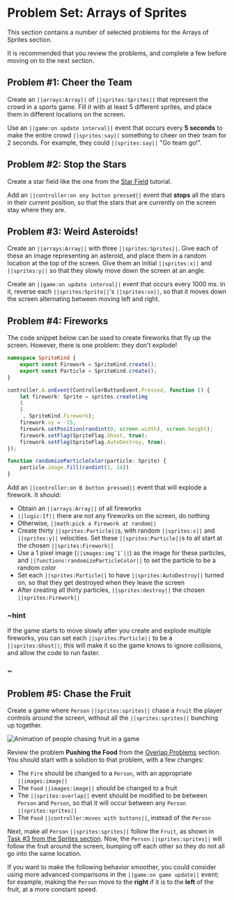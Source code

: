 # Problem Set: Arrays of Sprites

This section contains a number of selected problems for the Arrays of Sprites section.

It is recommended that you review the problems, and complete a few before moving
on to the next section.

## Problem #1: Cheer the Team

Create an ``||arrays:Array||`` of ``||sprites:Sprites||`` that represent the
crowd in a sports game. Fill it with at least 5 different sprites,
and place them in different locations on the screen.

Use an ``||game:on update interval||`` event that occurs every **5 seconds** to make
the entire crowd ``||sprites:say||`` something to cheer on their team for 2 seconds.
For example, they could ``||sprites:say||`` "Go team go!".

## Problem #2: Stop the Stars

Create a star field like the one from the
[Star Field](/#tutorial:/tutorials/star-field) tutorial.

Add an ``||controller:on any button pressed||`` event that **stops** all the stars
in their current position, so that the stars that are currently on the screen stay
where they are.

## Problem #3: Weird Asteroids!

Create an ``||arrays:Array||`` with three ``||sprites:Sprites||``.
Give each of these an image representing an asteroid,
and place them in a random location at the top of the screen.
Give them an initial ``||sprites:x||`` and ``||sprites:y||``
so that they slowly move down the screen at an angle.

Create an ``||game:on update interval||`` event that occurs every 1000 ms.
In it, reverse each ``||sprites:Sprite||``'s ``||sprites:vx||``,
so that it moves down the screen alternating between moving left and right.

## Problem #4: Fireworks

The code snippet below can be used to create fireworks that fly up the screen.
However, there is one problem: they don't explode!

```typescript
namespace SpriteKind {
    export const Firework = SpriteKind.create();
    export const Particle = SpriteKind.create();
}

controller.A.onEvent(ControllerButtonEvent.Pressed, function () {
    let firework: Sprite = sprites.create(img`
    1
    1
    `, SpriteKind.Firework);
    firework.vy = -15;
    firework.setPosition(randint(0, screen.width), screen.height);
    firework.setFlag(SpriteFlag.Ghost, true);
    firework.setFlag(SpriteFlag.AutoDestroy, true);
});

function randomizeParticleColor(particle: Sprite) {
    particle.image.fill(randint(1, 14))
}
```

Add an ``||controller:on B button pressed||`` event that will explode a firework.
It should:

* Obtain an ``||arrays:Array||`` of all fireworks
* ``||logic:If||`` there are not any fireworks on the screen, do nothing
* Otherwise, ``||math:pick a Firework at random||``
* Create thirty ``||sprites:Particle||``s,
with random ``||sprites:x||`` and ``||sprites:y||`` velocities.
Set these ``||sprites:Particle||``s to all start at the chosen ``||sprites:Firework||``
* Use a 1 pixel image (``||images:img`1`||``) as the image for these particles,
and ``||functions:randomizeParticleColor||`` to set the particle to be a random color
* Set each ``||sprites:Particle||`` to have ``||sprites:AutoDestroy||`` turned on,
so that they get destroyed when they leave the screen
* After creating all thirty particles, ``||sprites:destroy||``
the chosen ``||sprites:Firework||``

### ~hint

If the game starts to move slowly after you create and explode multiple fireworks,
you can set each ``||sprites:Particle||`` to be a ``||sprites:Ghost||``;
this will make it so the game knows to ignore collisions,
and allow the code to run faster.

### ~

## Problem #5: Chase the Fruit

Create a game where ``Person`` ``||sprites:sprites||`` chase
a ``Fruit`` the player controls around the screen,
without all the ``||sprites:sprites||`` bunching up together.

![Animation of people chasing fruit in a game](/static/courses/csintro3/arrays/chase-the-fruit.gif)

Review the problem **Pushing the Food** from the
[Overlap Problems](/courses/csintro3/events/overlap-problems) section.
You should start with a solution to that problem,
with a few changes:

* The ``Fire`` should be changed to a ``Person``,
with an appropriate ``||images:image||``
* The ``Food`` ``||images:image||`` should be changed to a fruit
* The ``||sprites:overlap||`` event should be modified to be between
``Person`` and ``Person``,
so that it will occur between any ``Person`` ``||sprites:sprites||``
* The ``Food`` ``||controller:moves with buttons||``,
instead of the ``Person``

Next, make all ``Person`` ``||sprites:sprites||`` follow the ``Fruit``,
as shown in [Task #3 from the Sprites section](/courses/csintro3/arrays/sprites).
Now, the ``Person`` ``||sprites:sprites||`` will follow the fruit around the screen,
bumping off each other so they do not all go into the same location.

If you want to make the following behavior smoother,
you could consider using more advanced comparisons in the ``||game:on game update||`` event;
for example, making the ``Person`` move to the **right** if it is to the **left** of the fruit,
at a more constant speed.